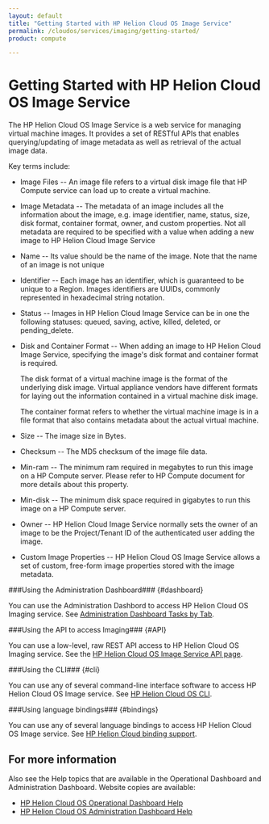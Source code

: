 ```yaml
---
layout: default
title: "Getting Started with HP Helion Cloud OS Image Service"
permalink: /cloudos/services/imaging/getting-started/
product: compute

---
```

# Getting Started with HP Helion Cloud OS Image Service #

<!-- modeled after HP Helion Cloud Networking Getting Started (network.getting.started.md) -->

The HP Helion Cloud OS Image Service is a web service for managing virtual machine images. It provides a set of RESTful APIs that enables querying/updating of image metadata as well as retrieval of the actual image data.

Key terms include:

- Image Files -- An image file refers to a virtual disk image file that HP Compute service can load up to create a virtual machine.

- Image Metadata -- The metadata of an image includes all the information about the image, e.g. image identifier, name, status, size, disk format, container format, owner, and custom properties. Not all metadata are required to be specified with a value when adding a new image to HP Helion Cloud Image Service

- Name -- Its value should be the name of the image. Note that the name of an image is not unique

- Identifier -- Each image has an identifier, which is guaranteed to be unique to a Region. Images identifiers are UUIDs, commonly represented in hexadecimal string notation.

- Status -- Images in HP Helion Cloud Image Service can be in one the following statuses: queued, saving, active, killed, deleted, or pending_delete.

- Disk and Container Format -- When adding an image to HP Helion Cloud Image Service, specifying the image's disk format and container format is required.

	The disk format of a virtual machine image is the format of the underlying disk image. Virtual appliance vendors have different formats for laying out the information contained in a virtual machine disk image.

	The container format refers to whether the virtual machine image is in a file format that also contains metadata about the actual virtual machine.

- Size -- The image size in Bytes.

- Checksum -- The MD5 checksum of the image file data.

- Min-ram -- The minimum ram required in megabytes to run this image on a HP Compute server. Please refer to HP Compute document for more details about this property.

- Min-disk -- The minimum disk space required in gigabytes to run this image on a HP Compute server. 

- Owner -- HP Helion Cloud Image Service normally sets the owner of an image to be the Project/Tenant ID of the authenticated user adding the image.

- Custom Image Properties -- HP Helion Cloud OS Image Service allows a set of custom, free-form image properties stored with the image metadata. 

###Using the Administration Dashboard### {#dashboard}

You can use the Administration Dashbord to access HP Helion Cloud OS Imaging service. See [Administration Dashboard Tasks by Tab](/cloudos/manage/administration-dashboard/tasks-by-tab/).


###Using the API to access Imaging### {#API}
 
You can use a low-level, raw REST API access to HP Helion Cloud OS Imaging service. See the [HP Helion Cloud OS Image Service API page](/api/v13/image).

###Using the CLI### {#cli}

You can use any of several command-line interface software to access HP Helion Cloud OS Image service. See [HP Helion Cloud OS CLI](/cli/).

###Using language bindings### {#bindings}

You can use any of several language bindings to access HP Helion Cloud OS Image service. See [HP Helion Cloud binding support](/bindings/).


## For more information ##
Also see the Help topics that are available in the Operational Dashboard and Administration Dashboard.  Website copies are available:

* [HP Helion Cloud OS Operational Dashboard Help](/cloudos/manage/operational-dashboard/)
* [HP Helion Cloud OS Administration Dashboard Help](/cloudos/manage/administration-dashboard/)
